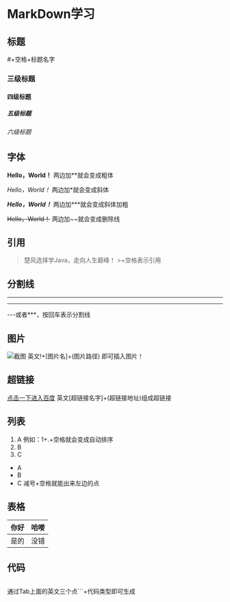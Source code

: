 # MarkDown学习

## 标题



#+空格+标题名字

### 三级标题

#### 四级标题

##### 五级标题

###### 六级标题

## 字体

**Hello，World！**       两边加**就会变成粗体

*Hello，World！*          两边加*就会变成斜体

***Hello，World！***         两边加***就会变成斜体加粗

~~Hello，World！~~          两边加~~就会变成删除线

## 引用

> 楚风选择学Java，走向人生巅峰！          >+空格表示引用

## 分割线

---

***

---或者***，按回车表示分割线

## 图片

![截图]()           英文!+[图片名]+(图片路径)  即可插入图片！

## 超链接

[点击一下进入百度](www.baidu.com)                                   英文[超链接名字]+(超链接地址)组成超链接

## 列表

1. A                                                    例如：1+.+空格就会变成自动排序
2. B
3. C



- A
- B
- C                                                       减号+空格就能出来左边的点



## 表格



|你好|哈喽|
|--|--|
|是的|没错|

## 代码

```java

```

通过Tab上面的英文三个点```+代码类型即可生成











